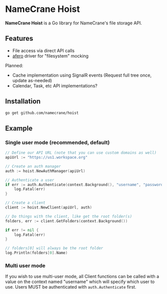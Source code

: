 # NameCrane Hoist

**NameCrane Hoist** is a Go library for NameCrane's file storage API.

## Features

- File access via direct API calls
- [afero](https://github.com/spf13/afero) driver for "filesystem" mocking

Planned:

- Cache implementation using SignalR events (Request full tree once, update as-needed)
- Calendar, Task, etc API implementations?

## Installation

```bash
go get github.com/namecrane/hoist
```

## Example

### Single user mode (recommended, default)
```go
// Define our API URL (note that you can use custom domains as well)
apiUrl := "https://us1.workspace.org"

// Create an auth manager
auth := hoist.NewAuthManager(apiUrl)

// Authenticate a user
if err := auth.Authenticate(context.Background(), "username", "password", ""); err != nil {
	log.Fatal(err)
}

// Create a client
client := hoist.NewClient(apiUrl, auth)

// Do things with the client, like get the root folder(s)
folders, err := client.GetFolders(context.Background())

if err != nil {
	log.Fatal(err)
}

// folders[0] will always be the root folder
log.Println(folders[0].Name)
```

### Multi user mode

If you wish to use multi-user mode, all Client functions can be called with a value on the context named "username"
which will specify which user to use. Users MUST be authenticated with `auth.Authenticate` first.